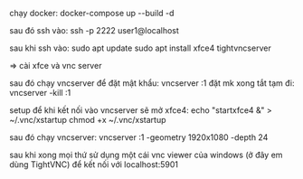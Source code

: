 chạy docker: docker-compose up --build -d

sau đó ssh vào: ssh -p 2222 user1@localhost

sau khi ssh vào:
sudo apt update
sudo apt install xfce4 tightvncserver

=> cài xfce và vnc server

sau đó chạy vncserver để đặt mật khẩu: vncserver :1
đặt mk xong tắt tạm đi: vncserver -kill :1

setup để khi kết nối vào vncserver sẽ mở xfce4:
echo "startxfce4 &" > ~/.vnc/xstartup
chmod +x ~/.vnc/xstartup

sau đó chạy vncserver:
vncserver :1 -geometry 1920x1080 -depth 24


sau khi xong mọi thứ sử dụng một cái vnc viewer của windows (ở đây em dùng TightVNC) để kết nối với localhost:5901